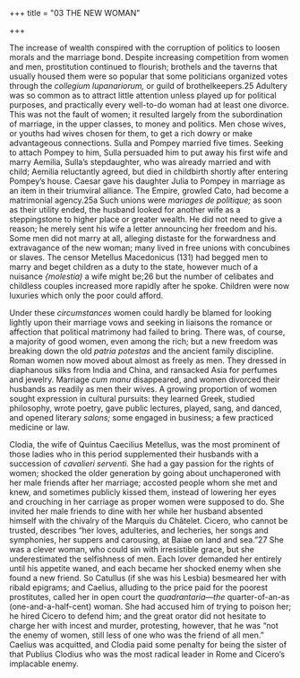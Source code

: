 +++
title = "03 THE NEW WOMAN"

+++

The increase of wealth conspired with the corruption of politics to loosen morals and the marriage bond. Despite increasing competition from women and men, prostitution continued to flourish; brothels and the taverns that usually housed them were so popular that some politicians organized votes through the *collegium lupanariorum,* or guild of brothelkeepers.25 Adultery was so common as to attract little attention unless played up for political purposes, and practically every well-to-do woman had at least one divorce. This was not the fault of women; it resulted largely from the subordination of marriage, in the upper classes, to money and politics. Men chose wives, or youths had wives chosen for them, to get a rich dowry or make advantageous connections. Sulla and Pompey married five times. Seeking to attach Pompey to him, Sulla persuaded him to put away his first wife and marry Aemilia, Sulla’s stepdaughter, who was already married and with child; Aemilia reluctantly agreed, but died in childbirth shortly after entering Pompey’s house. Caesar gave his daughter Julia to Pompey in marriage as an item in their triumviral alliance. The Empire, growled Cato, had become a matrimonial agency.25a Such unions were *mariages de politique;* as soon as their utility ended, the husband looked for another wife as a steppingstone to higher place or greater wealth. He did not need to give a reason; he merely sent his wife a letter announcing her freedom and his. Some men did not marry at all, alleging distaste for the forwardness and extravagance of the new woman; many lived in free unions with concubines or slaves. The censor Metellus Macedonicus \(131\) had begged men to marry and beget children as a duty to the state, however much of a nuisance *\{molestia\)* a wife might be;26 but the number of celibates and childless couples increased more rapidly after he spoke. Children were now luxuries which only the poor could afford.

Under these *circumstances* women could hardly be blamed for looking lightly upon their marriage vows and seeking in liaisons the romance or affection that political matrimony had failed to bring. There was, of course, a majority of good women, even among the rich; but a new freedom was breaking down the old *patria potestas* and the ancient family discipline. Roman women now moved about almost as freely as men. They dressed in diaphanous silks from India and China, and ransacked Asia for perfumes and jewelry. Marriage *cum manu* disappeared, and women divorced their husbands as readily as men their wives. A growing proportion of women sought expression in cultural pursuits: they learned Greek, studied philosophy, wrote poetry, gave public lectures, played, sang, and danced, and opened literary *salons;* some engaged in business; a few practiced medicine or law.

Clodia, the wife of Quintus Caecilius Metellus, was the most prominent of those ladies who in this period supplemented their husbands with a succession of *cavalieri serventi.* She had a gay passion for the rights of women; shocked the older generation by going about unchaperoned with her male friends after her marriage; accosted people whom she met and knew, and sometimes publicly kissed them, instead of lowering her eyes and crouching in her carriage as proper women were supposed to do. She invited her male friends to dine with her while her husband absented himself with the chivalry of the Marquis du Châtelet. Cicero, who cannot be trusted, describes “her loves, adulteries, and lecheries, her songs and symphonies, her suppers and carousing, at Baiae on land and sea.”27 She was a clever woman, who could sin with irresistible grace, but she underestimated the selfishness of men. Each lover demanded her entirely until his appetite waned, and each became her shocked enemy when she found a new friend. So Catullus \(if she was his Lesbia\) besmeared her with ribald epigrams; and Caelius, alluding to the price paid for the poorest prostitutes, called her in open court the *quadrantaria—the* quarter-of-an-as \(one-and-a-half-cent\) woman. She had accused him of trying to poison her; he hired Cicero to defend him; and the great orator did not hesitate to charge her with incest and murder, protesting, however, that he was “not the enemy of women, still less of one who was the friend of all men.” Caelius was acquitted, and Clodia paid some penalty for being the sister of that Publius Clodius who was the most radical leader in Rome and Cicero’s implacable enemy.


